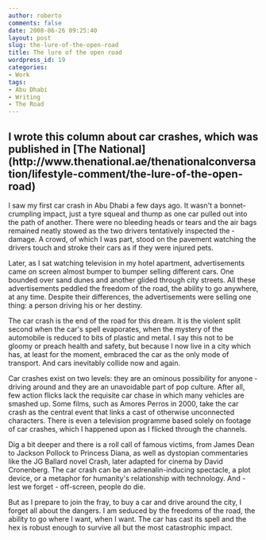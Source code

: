 ```yaml
---
author: roberto
comments: false
date: 2008-06-26 09:25:40
layout: post
slug: the-lure-of-the-open-road
title: The lure of the open road
wordpress_id: 19
categories:
- Work
tags:
- Abu Dhabi
- Writing
- The Road
---
```


<h2 class="subtitle">I wrote this column about car crashes, which was published in [The National](http://www.thenational.ae/thenationalconversation/lifestyle-comment/the-lure-of-the-open-road)</h2>

I saw my first car crash in Abu Dhabi a few days ago. It wasn't a bonnet-crumpling impact, just a tyre squeal and thump as one car pulled out into the path of another. There were no ­bleeding heads or tears and the air bags ­remained neatly stowed as the two ­drivers ­tentatively ­inspected the ­damage. A crowd, of which I was part, stood on the pavement ­watching the drivers touch and stroke their cars as if they were injured pets.

Later, as I sat ­watching ­television in my hotel ­apartment, advertisements came on screen almost bumper to bumper selling different cars. One bounded over sand dunes and another glided through city streets. All these advertisements ­peddled the freedom of the road, the ability to go ­anywhere, at any time. ­Despite their differences, the ­advertisements were selling one thing: a person driving his or her destiny.

The car crash is the end of the road for this dream. It is the violent split second when the car's spell evaporates, when the mystery of the automobile is reduced to bits of plastic and metal. I say this not to be gloomy or preach health and safety, but because I now live in a city which has, at least for the ­moment, ­embraced the car as the only mode of transport. And cars ­inevitably collide now and again.

Car crashes exist on two levels: they are an ominous possibility for anyone ­driving around and they are an ­unavoidable part of pop culture. After all, few action flicks lack the requisite car chase in which many vehicles are smashed up. Some films, such as Amores Perros in 2000, take the car crash as the central event that links a cast of otherwise ­unconnected characters. There is even a television ­programme based solely on ­footage of car crashes, which I happened upon as I flicked through the channels.

Dig a bit deeper and there is a roll call of famous victims, from James Dean to Jackson Pollock to Princess Diana, as well as dystopian ­commentaries like the JG ­Ballard novel Crash, later adapted for cinema by David Cronenberg. The car crash can be an adrenalin-inducing spectacle, a plot device, or a metaphor for humanity's relationship with technology. And - lest we forget - off-screen, people do die.

But as I prepare to join the fray, to buy a car and drive around the city, I forget all about the dangers. I am ­seduced by the freedoms of the road, the ability to go where I want, when I want. The car has cast its spell and the hex is ­robust enough to survive all but the most ­catastrophic impact.
